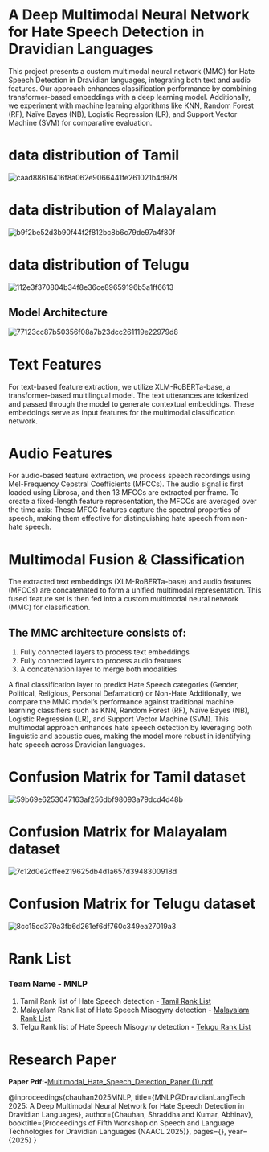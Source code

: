 # A Deep Multimodal Neural Network for Hate Speech Detection in Dravidian Languages
This project presents a custom multimodal neural network (MMC) for Hate Speech Detection in Dravidian languages, integrating 
both text and audio features. Our approach enhances classification performance by combining transformer-based embeddings with a 
deep learning model. Additionally, we experiment with machine learning algorithms like KNN, Random Forest (RF), Naïve Bayes (NB), 
Logistic Regression (LR), and Support Vector Machine (SVM) for comparative evaluation.

# data distribution of Tamil
![caad88616416f8a062e9066441fe261021b4d978](https://github.com/user-attachments/assets/9b3983fc-9ca1-43e7-840e-254fdf0467d1)



# data distribution of Malayalam
![b9f2be52d3b90f44f2f812bc8b6c79de97a4f80f](https://github.com/user-attachments/assets/338bac89-6297-4f69-923b-a801bc11b504)



# data distribution of Telugu
![112e3f370804b34f8e36ce89659196b5a1ff6613](https://github.com/user-attachments/assets/fd323dec-a421-4b1a-b626-68460e3855c6)



## Model Architecture
![77123cc87b50356f08a7b23dcc261119e22979d8](https://github.com/user-attachments/assets/6f6f6d97-2fe7-4e21-ba6e-629b7359cffd)


# Text Features
For text-based feature extraction, we utilize XLM-RoBERTa-base, a transformer-based multilingual model. The text utterances are tokenized and passed through the model to generate contextual embeddings. These embeddings serve as input features for the multimodal classification network.

# Audio Features
For audio-based feature extraction, we process speech recordings using Mel-Frequency Cepstral Coefficients (MFCCs). The audio signal is first loaded using Librosa, and then 13 MFCCs are extracted per frame. To create a fixed-length feature representation, the MFCCs are averaged over the time axis: These MFCC features capture the spectral properties of speech, making them effective for distinguishing hate speech from non-hate speech.

# Multimodal Fusion & Classification
The extracted text embeddings (XLM-RoBERTa-base) and audio features (MFCCs) are concatenated to form a unified multimodal representation. This fused feature set is then fed into a custom multimodal neural network (MMC) for classification.

## The MMC architecture consists of:
1. Fully connected layers to process text embeddings
2. Fully connected layers to process audio features
3. A concatenation layer to merge both modalities

A final classification layer to predict Hate Speech categories (Gender, Political, Religious, Personal Defamation) or Non-Hate
Additionally, we compare the MMC model’s performance against traditional machine learning classifiers such as KNN, Random Forest (RF), Naïve Bayes (NB), Logistic Regression (LR), and Support Vector Machine (SVM).
This multimodal approach enhances hate speech detection by leveraging both linguistic and acoustic cues, making the model more robust in identifying hate speech across Dravidian languages.

# Confusion Matrix for Tamil dataset
![59b69e6253047163af256dbf98093a79dcd4d48b](https://github.com/user-attachments/assets/e16659a2-d7e5-4ae3-b7f2-a17379a8e14d)


# Confusion Matrix for Malayalam dataset
![7c12d0e2cffee219625db4d1a657d3948300918d](https://github.com/user-attachments/assets/3b63807e-bb3e-4fad-b574-bc5bda190271)


# Confusion Matrix for Telugu dataset
![8cc15cd379a3fb6d261ef6df760c349ea27019a3](https://github.com/user-attachments/assets/97821759-f8d4-4288-8448-f02e8e18373d)



# Rank List
### Team Name - MNLP

1. Tamil Rank list of Hate Speech detection - [Tamil Rank List](https://github.com/user-attachments/files/19090534/Tamil.Rank.List.pdf)
2. Malayalam Rank list of Hate Speech Misogyny detection - [Malayalam Rank List](https://github.com/user-attachments/files/19090532/Malayalam.Rank.List.pdf)
3. Telgu Rank list of Hate Speech Misogyny detection - [Telugu Rank List](https://github.com/user-attachments/files/19090536/Telugu.Rank.List.pdf)
   
# Research Paper 

**Paper Pdf:-**[Multimodal_Hate_Speech_Detection_Paper (1).pdf](https://github.com/user-attachments/files/19719425/Multimodal_Hate_Speech_Detection_Paper.1.pdf)


@inproceedings{chauhan2025MNLP,
  title={MNLP@DravidianLangTech 2025: A Deep Multimodal Neural Network for Hate Speech Detection in Dravidian Languages},
  author={Chauhan, Shraddha and Kumar, Abhinav},
  booktitle={Proceedings of Fifth Workshop on Speech and Language Technologies for Dravidian Languages (NAACL 2025)},
  pages={},
  year={2025}
}
